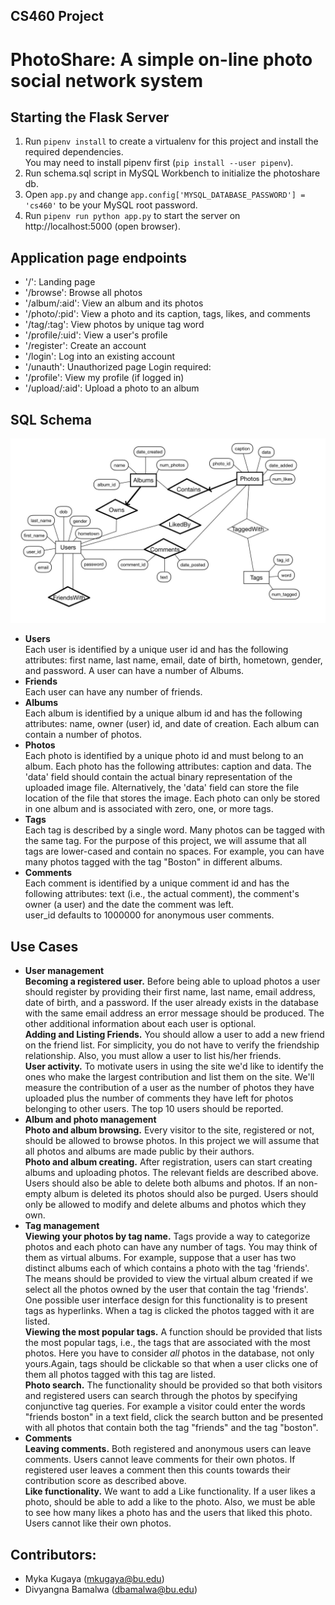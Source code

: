## CS460 Project
# PhotoShare: A simple on-line photo social network system

## Starting the Flask Server
1. Run `pipenv install` to create a virtualenv for this project and install the required dependencies.   
  You may need to install pipenv first (`pip install --user pipenv`).  
2. Run schema.sql script in MySQL Workbench to initialize the photoshare db.
3. Open `app.py` and change `app.config['MYSQL_DATABASE_PASSWORD'] = 'cs460'` to be your MySQL root password.
4. Run `pipenv run python app.py` to start the server on http://localhost:5000 (open browser).

## Application page endpoints
- '/': Landing page
- '/browse': Browse all photos
- '/album/:aid': View an album and its photos
- '/photo/:pid': View a photo and its caption, tags, likes, and comments
- '/tag/:tag': View photos by unique tag word
- '/profile/:uid': View a user's profile
- '/register': Create an account
- '/login': Log into an existing account
- '/unauth': Unauthorized page
Login required:
- '/profile': View my profile (if logged in)
- '/upload/:aid': Upload a photo to an album


## SQL Schema
![ER Diagram](./er_diagram.jpg)
- __Users__  
  Each user is identified by a unique user id and has the following attributes: first name, last name, email, date of birth, hometown, gender, and password. A user can have a number of Albums.
- __Friends__  
  Each user can have any number of friends.
- __Albums__  
  Each album is identified by a unique album id and has the following attributes: name, owner
  (user) id, and date of creation. Each album can contain a number of photos.
- __Photos__  
  Each photo is identified by a unique photo id and must belong to an album. Each photo has the
  following attributes: caption and data. The 'data' field should contain the actual binary representation of the uploaded image file. Alternatively, the 'data' field can store the file location of the file that stores the image. Each photo can only be stored in one album and is associated with zero, one, or more tags.
- __Tags__  
  Each tag is described by a single word. Many photos can be tagged with the same tag. For the purpose of this project, we will assume that all tags are lower-cased and contain no spaces. For example, you can have many photos tagged with the tag "Boston" in different albums.
- __Comments__  
  Each comment is identified by a unique comment id and has the following attributes: text (i.e., the actual comment), the comment's owner (a user) and the date the comment was left.  
  user_id defaults to 1000000 for anonymous user comments.

## Use Cases
- __User management__  
__Becoming a registered user.__ Before being able to upload photos a user should register by
providing their first name, last name, email address, date of birth, and a password. If the user
already exists in the database with the same email address an error message should be produced.
The other additional information about each user is optional.  
__Adding and Listing Friends.__ You should allow a user to add a new friend on the friend list.
For simplicity, you do not have to verify the friendship relationship. Also, you must allow a user
to list his/her friends.  
__User activity.__ To motivate users in using the site we'd like to identify the ones who make the
largest contribution and list them on the site. We'll measure the contribution of a user as the
number of photos they have uploaded plus the number of comments they have left for photos
belonging to other users. The top 10 users should be reported.
- __Album and photo management__  
__Photo and album browsing.__ Every visitor to the site, registered or not, should be allowed to
browse photos. In this project we will assume that all photos and albums are made public by
their authors.  
__Photo and album creating.__ After registration, users can start creating albums and uploading
photos. The relevant fields are described above. Users should also be able to delete both albums
and photos. If an non-empty album is deleted its photos should also be purged. Users should
only be allowed to modify and delete albums and photos which they own.  
- __Tag management__  
__Viewing your photos by tag name.__ Tags provide a way to categorize photos and each photo
can have any number of tags. You may think of them as virtual albums. For example, suppose
that a user has two distinct albums each of which contains a photo with the tag 'friends'. The
means should be provided to view the virtual album created if we select all the photos owned by
the user that contain the tag 'friends'. One possible user interface design for this functionality is
to present tags as hyperlinks. When a tag is clicked the photos tagged with it are listed.  
__Viewing the most popular tags.__ A function should be provided that lists the most popular tags,
i.e., the tags that are associated with the most photos. Here you have to consider *all* photos in
the database, not only yours.Again, tags should be clickable so that when a user clicks one of
them all photos tagged with this tag are listed.  
__Photo search.__ The functionality should be provided so that both visitors and registered users
can search through the photos by specifying conjunctive tag queries. For example a visitor could
enter the words "friends boston" in a text field, click the search button and be presented with all
photos that contain both the tag "friends" and the tag "boston".  
- __Comments__  
__Leaving comments.__ Both registered and anonymous users can leave comments. Users cannot
leave comments for their own photos. If registered user leaves a comment then this counts
towards their contribution score as described above.  
__Like functionality.__ We want to add a Like functionality. If a user likes a photo, should be able
to add a like to the photo. Also, we must be able to see how many likes a photo has and the
users that liked this photo. Users cannot like their own photos.

## Contributors:
- Myka Kugaya (mkugaya@bu.edu)
- Divyangna Bamalwa (dbamalwa@bu.edu)